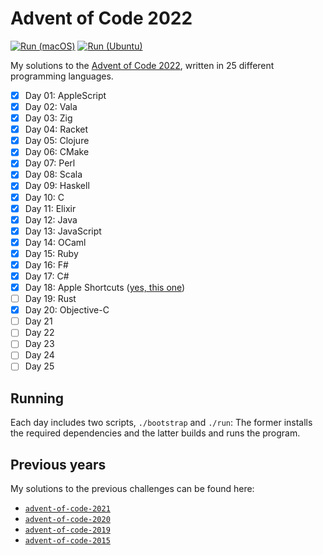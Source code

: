 # Advent of Code 2022

[![Run (macOS)](https://github.com/fwcd/advent-of-code-2022/actions/workflows/run-macos.yml/badge.svg)](https://github.com/fwcd/advent-of-code-2022/actions/workflows/run-macos.yml)
[![Run (Ubuntu)](https://github.com/fwcd/advent-of-code-2022/actions/workflows/run-ubuntu.yml/badge.svg)](https://github.com/fwcd/advent-of-code-2022/actions/workflows/run-ubuntu.yml)

My solutions to the [Advent of Code 2022](https://adventofcode.com/2022), written in 25 different programming languages.

- [x] Day 01: AppleScript
- [x] Day 02: Vala
- [x] Day 03: Zig
- [x] Day 04: Racket
- [x] Day 05: Clojure
- [x] Day 06: CMake
- [x] Day 07: Perl
- [x] Day 08: Scala
- [x] Day 09: Haskell
- [x] Day 10: C
- [x] Day 11: Elixir
- [x] Day 12: Java
- [x] Day 13: JavaScript
- [x] Day 14: OCaml
- [x] Day 15: Ruby
- [x] Day 16: F#
- [x] Day 17: C#
- [x] Day 18: Apple Shortcuts ([yes, this one](https://support.apple.com/en-us/guide/shortcuts/welcome/ios))
- [ ] Day 19: Rust
- [x] Day 20: Objective-C
- [ ] Day 21
- [ ] Day 22
- [ ] Day 23
- [ ] Day 24
- [ ] Day 25

## Running

Each day includes two scripts, `./bootstrap` and `./run`: The former installs the required dependencies and the latter builds and runs the program.

## Previous years

My solutions to the previous challenges can be found here:

- [`advent-of-code-2021`](https://github.com/fwcd/advent-of-code-2021)
- [`advent-of-code-2020`](https://github.com/fwcd/advent-of-code-2020)
- [`advent-of-code-2019`](https://github.com/fwcd/advent-of-code-2019)
- [`advent-of-code-2015`](https://github.com/fwcd/advent-of-code-2015)
